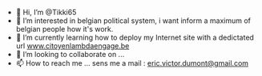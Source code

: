 - 👋 Hi, I’m @Tikki65
- 👀 I’m interested in belgian political system, i want inform a maximum of belgian people how it's work.
- 🌱 I’m currently learning how to deploy my Internet site with a dedictated url www.citoyenlambdaengage.be
- 💞️ I’m looking to collaborate on ...
- 📫 How to reach me ... sens me a mail : eric.victor.dumont@gmail.com

<!---
Tikki65/Tikki65 is a ✨ special ✨ repository because its `README.md` (this file) appears on your GitHub profile.
You can click the Preview link to take a look at your changes.
--->

